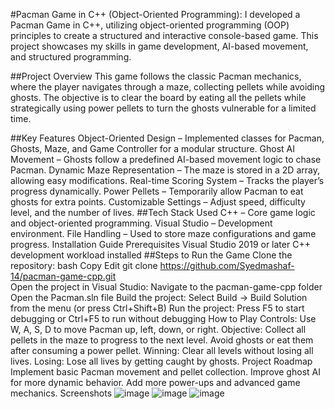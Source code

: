 #Pacman Game in C++ (Object-Oriented Programming):
I developed a Pacman Game in C++, utilizing object-oriented programming (OOP) principles to create a structured and interactive console-based game. This project showcases my skills in game development, AI-based movement, and structured programming.

##Project Overview
This game follows the classic Pacman mechanics, where the player navigates through a maze, collecting pellets while avoiding ghosts. The objective is to clear the board by eating all the pellets while strategically using power pellets to turn the ghosts vulnerable for a limited time.

##Key Features
Object-Oriented Design – Implemented classes for Pacman, Ghosts, Maze, and Game Controller for a modular structure.
Ghost AI Movement – Ghosts follow a predefined AI-based movement logic to chase Pacman.
Dynamic Maze Representation – The maze is stored in a 2D array, allowing easy modifications.
Real-time Scoring System – Tracks the player’s progress dynamically.
Power Pellets – Temporarily allow Pacman to eat ghosts for extra points.
Customizable Settings – Adjust speed, difficulty level, and the number of lives.
##Tech Stack Used
C++ – Core game logic and object-oriented programming.
Visual Studio – Development environment.
File Handling – Used to store maze configurations and game progress.
Installation Guide
Prerequisites
Visual Studio 2019 or later
C++ development workload installed
##Steps to Run the Game
Clone the repository:
bash
Copy
Edit
git clone https://github.com/Syedmashaf-14/pacman-game-cpp.git  
Open the project in Visual Studio:
Navigate to the pacman-game-cpp folder
Open the Pacman.sln file
Build the project:
Select Build → Build Solution from the menu (or press Ctrl+Shift+B)
Run the project:
Press F5 to start debugging or Ctrl+F5 to run without debugging
How to Play
Controls: Use W, A, S, D to move Pacman up, left, down, or right.
Objective:
Collect all pellets in the maze to progress to the next level.
Avoid ghosts or eat them after consuming a power pellet.
Winning: Clear all levels without losing all lives.
Losing: Lose all lives by getting caught by ghosts.
Project Roadmap
Implement basic Pacman movement and pellet collection.
Improve ghost AI for more dynamic behavior.
Add more power-ups and advanced game mechanics.
Screenshots
![image](https://github.com/user-attachments/assets/a15767bd-9095-4bf0-bedf-b412aa9ebcee)
![image](https://github.com/user-attachments/assets/683b9c47-61e2-45d8-87a6-71401b9c1ba7)
![image](https://github.com/user-attachments/assets/1fe1117d-be48-4c7e-aacc-3b3687c08dff)



